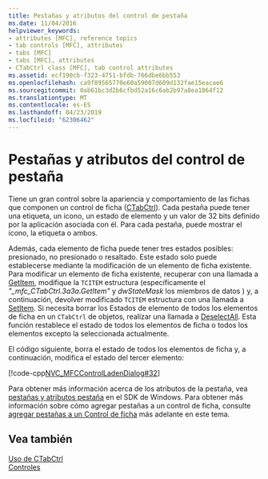 ```yaml
---
title: Pestañas y atributos del control de pestaña
ms.date: 11/04/2016
helpviewer_keywords:
- attributes [MFC], reference topics
- tab controls [MFC], attributes
- tabs [MFC]
- tabs [MFC], attributes
- CTabCtrl class [MFC], tab control attributes
ms.assetid: ecf190cb-f323-4751-bfdb-766dbe6bb553
ms.openlocfilehash: ca9f89565770e60a59007d609d132fae15eacae6
ms.sourcegitcommit: 0ab61bc3d2b6cfbd52a16c6ab2b97a8ea1864f12
ms.translationtype: MT
ms.contentlocale: es-ES
ms.lasthandoff: 04/23/2019
ms.locfileid: "62306462"
---
```

# <a name="tabs-and-tab-control-attributes"></a>Pestañas y atributos del control de pestaña

Tiene un gran control sobre la apariencia y comportamiento de las fichas que componen un control de ficha ([CTabCtrl](../mfc/reference/ctabctrl-class.md)). Cada pestaña puede tener una etiqueta, un icono, un estado de elemento y un valor de 32 bits definido por la aplicación asociada con él. Para cada pestaña, puede mostrar el icono, la etiqueta o ambos.

Además, cada elemento de ficha puede tener tres estados posibles: presionado, no presionado o resaltado. Este estado solo puede establecerse mediante la modificación de un elemento de ficha existente. Para modificar un elemento de ficha existente, recuperar con una llamada a [GetItem](../mfc/reference/ctabctrl-class.md#getitem), modifique la `TCITEM` estructura (específicamente el *"_mfc_CTabCtrl.3a3a.GetItem"* y *dwStateMask* los miembros de datos ) y, a continuación, devolver modificado `TCITEM` estructura con una llamada a [SetItem](../mfc/reference/ctabctrl-class.md#setitem). Si necesita borrar los Estados de elemento de todos los elementos de ficha en un `CTabCtrl` de objetos, realizar una llamada a [DeselectAll](../mfc/reference/ctabctrl-class.md#deselectall). Esta función restablece el estado de todos los elementos de ficha o todos los elementos excepto la seleccionada actualmente.

El código siguiente, borra el estado de todos los elementos de ficha y, a continuación, modifica el estado del tercer elemento:

[!code-cpp[NVC_MFCControlLadenDialog#32](../mfc/codesnippet/cpp/tabs-and-tab-control-attributes_1.cpp)]

Para obtener más información acerca de los atributos de la pestaña, vea [pestañas y atributos pestaña](/windows/desktop/Controls/tab-controls) en el SDK de Windows. Para obtener más información sobre cómo agregar pestañas a un control de ficha, consulte [agregar pestañas a un Control de ficha](../mfc/adding-tabs-to-a-tab-control.md) más adelante en este tema.

## <a name="see-also"></a>Vea también

[Uso de CTabCtrl](../mfc/using-ctabctrl.md)<br/>
[Controles](../mfc/controls-mfc.md)
